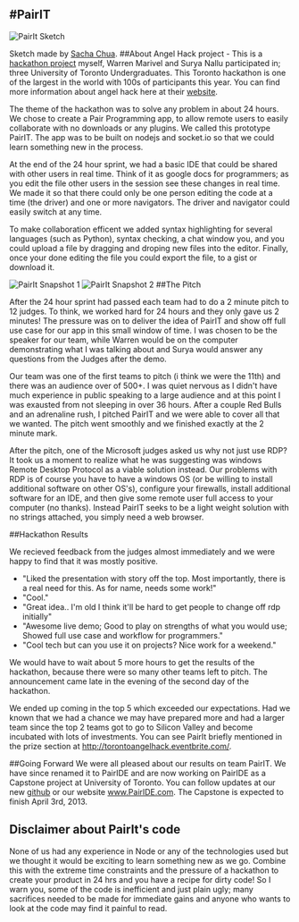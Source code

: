#PairIT
-----

![PairIt Sketch](https://raw.github.com/ajrod/pairit/master/sketch.png "PairIt Sketch")

Sketch made by [Sacha Chua](http://sachachua.com/blog/2012/12/sketchnotes-angel-hack-toronto-pitches/).
##About
Angel Hack project - This is a [hackathon project](http://www.hackathon.io/741) myself, Warren Marivel and Surya Nallu
participated in; three University of Toronto Undergraduates. This Toronto hackathon is one of the largest in the world with 100s of 
participants this year. You can find more information about angel hack here at their [website](http://angelhack.ca).

The theme of the hackathon was to solve any problem in about 24 hours. We chose to create a Pair Programming app,
to allow remote users to easily collaborate with no downloads or any plugins. We called this prototype PairIT. The
app was to be built on nodejs and socket.io so that we could learn something new in the process.

At the end of the 24 hour sprint, we had a basic IDE that could be shared with other users in real time.
Think of it as google docs for programmers; as you edit the file other users in the session see 
these changes in real time. We made it so that there could only be one person editing the code at a time (the driver)
and one or more navigators. The driver and navigator could easily switch at any time.

To make collaboration efficent we added syntax highlighting for several languages (such as Python), 
syntax checking, a chat window you, and you could upload a file by dragging and droping new files into the editor. 
Finally, once your done editing the file you could export the file, to a gist or download it.

![PairIt Snapshot 1](https://raw.github.com/ajrod/pairit/master/snapshot1.png "PairIt Snapshot 1")
![PairIt Snapshot 2](https://raw.github.com/ajrod/pairit/master/snapshot2.png "PairIt Snapshot 2")
##The Pitch

After the 24 hour sprint had passed each team had to do a 2 minute pitch to 12 judges. To think, we worked hard for 
24 hours and they only gave us 2 minutes! The pressure was on to deliver the idea of PairIT and show off full use case 
for our app in this small window of time. I was chosen to be the speaker for our team, while Warren would be on the 
computer demonstrating what I was talking about and Surya would answer any questions from the Judges after the demo.

Our team was one of the first teams to pitch (i think we were the 11th) and there was an audience over of 500+. I was 
quiet nervous as I didn't have much experience in public speaking to a large audience and at this point I was exausted
from not sleeping in over 36 hours. After a couple Red Bulls and an adrenaline rush, I pitched PairIT and we were able
to cover all that we wanted. The pitch went smoothly and we finished exactly at the 2 minute mark.

After the pitch, one of the Microsoft judges asked us why not just use RDP? It took us a moment to realize
what he was suggesting was windows Remote Desktop Protocol as a viable solution instead.
Our problems with RDP is of course you have to have a windows OS 
(or be willing to install additional software on other OS's), configure your firewalls, 
install additional software for an IDE, and then give some remote user full access to your computer (no thanks). 
Instead PairIT seeks to be a light weight solution with no strings attached, you simply need a web browser.


##Hackathon Results

We recieved feedback from the judges almost immediately and we were happy to find that it was mostly positive.
* "Liked the presentation with story off the top.  Most importantly,
  there is a real need for this.  As for name, needs some work!"
* "Cool."
* "Great idea.. I'm old I think it'll be hard to get people to change off rdp initially"
* "Awesome live demo; Good to play on strengths of what you would use; Showed full use case and workflow for programmers."
* "Cool tech but can you use it on projects? Nice work for a weekend."

We would have to wait about 5 more hours to get the results of the hackathon, because there were so many other
teams left to pitch. The announcement came late in the evening of the second day of the hackathon. 

We ended up coming in the top 5 which exceeded our expectations. Had we known that we had a chance we may have
prepared more and had a larger team since the top 2 teams got to go to Silicon Valley and become incubated 
with lots of investments. You can see PairIt briefly mentioned in the prize section at http://torontoangelhack.eventbrite.com/.


##Going Forward
We were all pleased about our results on team PairIT. We have since renamed it to PairIDE and 
are now working on PairIDE as a Capstone project at University of Toronto. You can follow updates 
at our new [github](https://github.com/pairide/pairide) or our website www.PairIDE.com. The Capstone is expected
to finish April 3rd, 2013.


Disclaimer about PairIt's code
-----
None of us had any experience in Node or any of the technologies used but we thought it would be exciting to 
learn something new as we go. Combine this with the extreme time constraints and the pressure of a hackathon to create your product in 24 hrs and 
you have a recipe for dirty code! So I warn you, some of the code is inefficient and just plain ugly; 
many sacrifices needed to be made for immediate gains and anyone who wants to look at the code may find it 
painful to read. 






